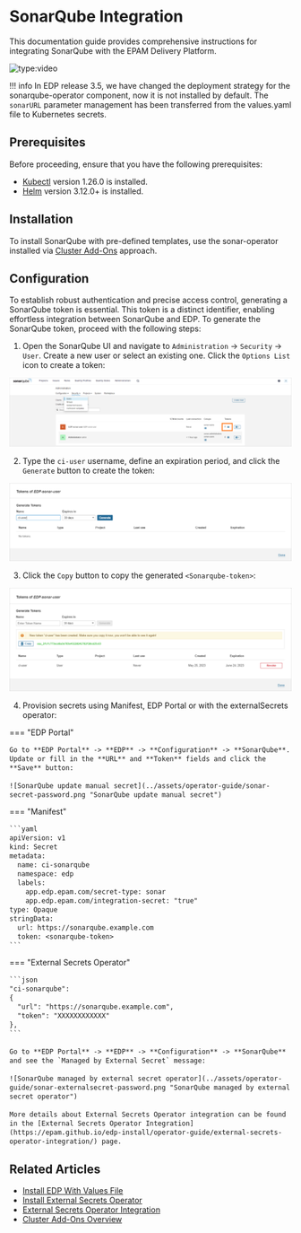 # SonarQube Integration

This documentation guide provides comprehensive instructions for integrating SonarQube with the EPAM Delivery Platform.

![type:video](https://www.youtube.com/embed/0duxqmIKFpQ)

!!! info
    In EDP release 3.5, we have changed the deployment strategy for the sonarqube-operator component, now it is not installed by default. The `sonarURL` parameter management has been transferred from the values.yaml file to Kubernetes secrets.

## Prerequisites

Before proceeding, ensure that you have the following prerequisites:

* [Kubectl](https://v1-26.docs.kubernetes.io/releases/download/) version 1.26.0 is installed.
* [Helm](https://helm.sh) version 3.12.0+ is installed.

## Installation

To install SonarQube with pre-defined templates, use the sonar-operator installed via [Cluster Add-Ons](https://github.com/epam/edp-cluster-add-ons) approach.

## Configuration

To establish robust authentication and precise access control, generating a SonarQube token is essential. This token is a distinct identifier, enabling effortless integration between SonarQube and EDP. To generate the SonarQube token, proceed with the following steps:

1. Open the SonarQube UI and navigate to `Administration` -> `Security` -> `User`. Create a new user or select an existing one. Click the `Options List` icon to create a token:

  ![SonarQube user settings](../assets/operator-guide/sonar-create-user.png "SonarQube user settings")

2. Type the `ci-user` username, define an expiration period, and click the `Generate` button to create the token:

  ![SonarQube create token](../assets/operator-guide/sonar-generate-token.png "SonarQube create token")

3. Click the `Copy` button to copy the generated `<Sonarqube-token>`:

  ![SonarQube token](../assets/operator-guide/sonar-copy-token.png "SonarQube token")

4. Provision secrets using Manifest, EDP Portal or with the externalSecrets operator:

=== "EDP Portal"

    Go to **EDP Portal** -> **EDP** -> **Configuration** -> **SonarQube**. Update or fill in the **URL** and **Token** fields and click the **Save** button:

    ![SonarQube update manual secret](../assets/operator-guide/sonar-secret-password.png "SonarQube update manual secret")

=== "Manifest"

    ```yaml
    apiVersion: v1
    kind: Secret
    metadata:
      name: ci-sonarqube
      namespace: edp
      labels:
        app.edp.epam.com/secret-type: sonar
        app.edp.epam.com/integration-secret: "true"
    type: Opaque
    stringData:
      url: https://sonarqube.example.com
      token: <sonarqube-token>
    ```

=== "External Secrets Operator"

    ```json
    "ci-sonarqube":
    {
      "url": "https://sonarqube.example.com",
      "token": "XXXXXXXXXXXX"
    },
    ```

    Go to **EDP Portal** -> **EDP** -> **Configuration** -> **SonarQube** and see the `Managed by External Secret` message:

    ![SonarQube managed by external secret operator](../assets/operator-guide/sonar-externalsecret-password.png "SonarQube managed by external secret operator")

    More details about External Secrets Operator integration can be found in the [External Secrets Operator Integration](https://epam.github.io/edp-install/operator-guide/external-secrets-operator-integration/) page.

## Related Articles
* [Install EDP With Values File](install-edp.md)
* [Install External Secrets Operator](install-external-secrets-operator.md)
* [External Secrets Operator Integration](external-secrets-operator-integration.md)
* [Cluster Add-Ons Overview](add-ons-overview.md)
